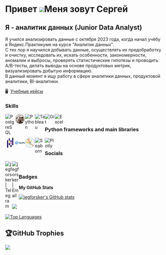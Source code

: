 Привет ![](https://user-images.githubusercontent.com/18350557/176309783-0785949b-9127-417c-8b55-ab5a4333674e.gif)Меня зовут Сергей
==============================================================================================================================

Я - аналитик данных (Junior Data Analyst)
-----------------------------------------

Я учился анализировать данные с октября 2023 года, когда начал учёбу в Яндекс.Практикуме на курсе "Аналитик данных".  
С тех пор я научился добывать данные, осуществлять их предобработку и очистку, исследовать их, искать особенности, закономерности, аномалии и выбросы, проверять статистические гипотезы и проводить A/B-тесты, делать выводы на основе продуктовых метрик, визуализировать добытую информацию.  
В данный момент я ищу работу в сфере аналитики данных, продуктовой аналитики, BI-аналитики.

🖥️  [Учебные кейсы](http://github.com/jegforsker/yandex-practicum-projects)

### Skills

<img align="left" alt="PostgreSQL" width="32px" src="https://www.svgrepo.com/show/354200/postgresql.svg" />
<img align="left" alt="DBeaver" width="32px" src="https://raw.githubusercontent.com/devicons/devicon/6910f0503efdd315c8f9b858234310c06e04d9c0/icons/dbeaver/dbeaver-original.svg" />
<img align="left" alt="Python" width="32px" src="https://www.svgrepo.com/show/374016/python.svg" />
<img align="left" alt="Tableau" width="32px" src="https://www.svgrepo.com/show/354428/tableau-icon.svg" />
<img align="left" alt="Git" width="32px" src="https://www.svgrepo.com/show/452210/git.svg" />
<img align="left" alt="Excel" width="32px" src="https://www.svgrepo.com/show/373590/excel2.svg" />
<br />

### Python frameworks and main libraries

<img align="left" alt="Pandas" width="32px" src="https://github.com/devicons/devicon/blob/master/icons/pandas/pandas-original.svg" />
<img align="left" alt="Numpy" width="32px" src="https://github.com/devicons/devicon/blob/master/icons/numpy/numpy-original-wordmark.svg" />
<img align="left" alt="MPL" width="32px" src="https://github.com/devicons/devicon/blob/master/icons/matplotlib/matplotlib-original.svg" />
<img align="left" alt="Seaborn" width="32px" src="https://logotic.me/76aff9f8-36a7-491b-bb85-a4eb19cf3ecc" />
<img align="left" alt="Plotly" width="32px" src="https://www.vectorlogo.zone/logos/plotly/plotly-icon.svg" />

<br />  


### Socials

[<img align="left" alt="jegforsker | Telegram" width="22px" src="https://www.svgrepo.com/show/303292/telegram-logo.svg" />][Telegram]
[<img align="left" alt="jegforsker | Email" width="22px" src="https://www.svgrepo.com/show/452057/mail.svg" />][Email]

<br />

### Badges

<b>My GitHub Stats</b>

<a href="http://www.github.com/jegforsker"><img src="https://github-readme-stats.vercel.app/api?username=jegforsker&show_icons=true&hide=&count_private=true&title_color=ef4444&text_color=ffffff&icon_color=ef4444&bg_color=1c1917&hide_border=true&show_icons=true" alt="jegforsker's GitHub stats" /></a>

<a href="http://www.github.com/jegforsker"><img src="https://github-readme-streak-stats.herokuapp.com/?user=jegforsker&stroke=ffffff&background=1c1917&ring=ef4444&fire=ef4444&currStreakNum=ffffff&currStreakLabel=ef4444&sideNums=ffffff&sideLabels=ffffff&dates=ffffff&hide_border=true" /></a>

<a href="https://github.com/jegforsker" align="left"><img src="https://github-readme-stats.vercel.app/api/top-langs/?username=jegforsker&langs_count=10&title_color=ef4444&text_color=ffffff&icon_color=ef4444&bg_color=1c1917&hide_border=true&locale=en&custom_title=Top%20%Languages" alt="Top Languages" /></a>

## 🏆GitHub Trophies
![](https://github-trophies.vercel.app/?username=jegforsker&theme=monokai&no-frame=false&no-bg=false&margin-w=4)


[Telegram]: https://t.me/jegforsker
[Email]: mailto:jegforsker@ya.ru
